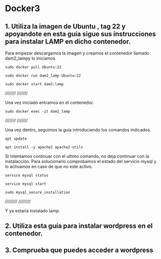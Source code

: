 # Docker3

## 1. Utiliza la imagen de Ubuntu , tag 22 y apoyandote en esta guía sigue sus instrucciones para instalar LAMP en dicho contenedor.

   Para empezar descargamos la imagen y creamos el contenedor llamado dam2_lampy  lo iniciamos.
   
```
sudo docker pull Ubuntu:22

sudo docker run dam2_lamp Ubuntu:22

sudo docker start dam2:lamp 
```
  ///////
  ///////

 Una vez iniciado entramos en el contenedor.

```
sudo docker exec -it dam2_lamp
```
 ///////
 ///////

 Una vez dentro, seguimos la guia introduciendo los comandos indicados.

```
apt update

apt install -y apache2 apache2-utils

```
Si intentamos continuar con el ultimo comando, no deja continuar con la instalacción. Para solucionarlo comprobamos el estado del servicio mysql y lo activamos en caso de que no este activo.

```
service mysql status

service mysql start

sudo mysql_secure_installation
```

////////
////////

Y ya estaria instalado lamp.

## 2. Utiliza esta guía para instalar wordpress en el contenedor.

## 3. Comprueba que puedes acceder a wordpress
